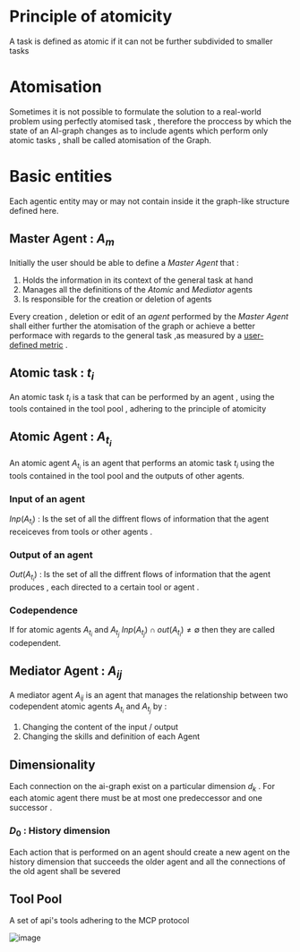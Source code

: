 # Principle of atomicity

A task is defined as atomic if it can not be further subdivided to smaller tasks 

# Atomisation 

Sometimes it is not possible to formulate the solution to a real-world problem using perfectly atomised task , therefore the proccess by which the state of an AI-graph changes as to include agents which perform only atomic tasks , shall be called atomisation of the Graph. 

# Basic entities 

Each agentic entity may or may not contain inside it the graph-like structure defined here.  

## Master Agent : $A_{m}$ 

Initially the user should be able to define a *Master Agent* that  :

1. Holds the information  in its context of the general task at hand
2. Manages all the definitions of the *Atomic* and *Mediator* agents 
3. Is responsible for the creation or deletion of agents 

Every creation , deletion or edit of an *agent* performed by the *Master Agent* shall either further the atomisation of the graph or achieve a better performace with regards to the general task ,as measured by a <u>user-defined metric</u> .  

## Atomic task : $t_{i}$

An atomic task  $t_{i}$  is a task that can be performed by an agent , using the tools contained in the tool pool , adhering to the principle of atomicity

## Atomic Agent : $A_{t_{i}}$

An atomic agent $A_{t_{i}}$ is an agent that performs an atomic task $t_{i}$ using the tools contained in the tool pool and the outputs of other agents. 

### Input of an agent 
$Inp(A_{{t_i}})$ :  Is the set of all the diffrent flows of information that the agent receiceves from tools or other agents .
### Output of an agent 
$Out(A_{{t_i}})$ :  Is the set of all the diffrent flows of information that the agent produces , each directed to a certain tool or agent  .

### Codependence 

If for atomic agents $A_{{t_{i}}}$ and $A_{{t_j}}$  $Inp(A_{t_{j}}) \cap out(A_{t_{i}}) \neq \emptyset$  then they are called codependent.

## Mediator Agent : $A_{ij}$

A mediator agent $A_{ij}$ is an agent that manages the relationship between two codependent atomic agents $A_{{t_{i}}}$ and $A_{{t_j}}$  by : 

1. Changing the content of the input / output 
2. Changing the skills and definition of each Agent 

## Dimensionality 

Each connection on the ai-graph exist on a particular dimension $d_k$  . 
For each atomic agent there must be at most one predeccessor and one successor .

### $D_0$ : History dimension 

Each action that is performed on an agent should create a new agent on the history dimension that succeeds the older agent and all the connections of the old agent shall be severed 

## Tool Pool 

A set of api's tools adhering to the MCP protocol 
 

![image](https://github.com/user-attachments/assets/3c967376-7ee6-44aa-a138-14f49371c16a)



